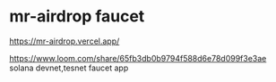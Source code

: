# mr-airdrop faucet

https://mr-airdrop.vercel.app/

https://www.loom.com/share/65fb3db0b9794f588d6e78d099f3e3ae
solana devnet,tesnet faucet app
